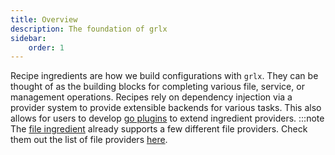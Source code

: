 ```yaml
---
title: Overview
description: The foundation of grlx
sidebar:
    order: 1
---
```

Recipe ingredients are how we build configurations with `grlx`. They can be thought of as the building blocks for completing various file, service, or management operations. Recipes rely on dependency injection via a provider system to provide extensible backends for various tasks. This also allows for users to develop [go plugins](https://pkg.go.dev/plugin) to extend ingredient providers. 
:::note
The [file ingredient](/ingredients/file) already supports a few different file providers. Check them out the list of file providers [here](/ingredients/file-providers).

